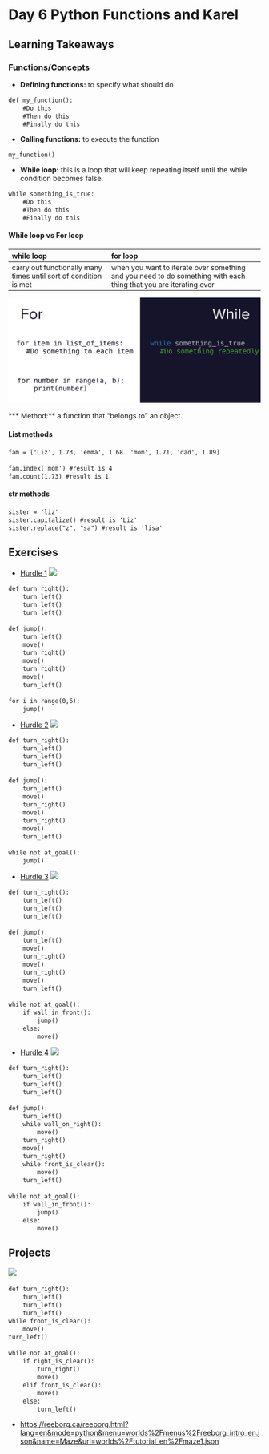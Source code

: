 # Day 6 Python Functions and Karel

## Learning Takeaways 
### Functions/Concepts 
* **Defining functions:** to specify what should do 
```
def my_function():
    #Do this
    #Then do this
    #Finally do this
```
* **Calling functions:** to execute the function
```
my_function()
```

* **While loop:** this is a loop that will keep repeating itself until the while condition becomes false.
```
while something_is_true:
    #Do this
    #Then do this
    #Finally do this
```
#### While loop vs For loop 
|while loop        |for loop        | 
| :------------- |:-------------| 
|carry out functionally many times until sort of condition is met     | when you want to iterate over something and you need to do something with each thing that you are iterating over | 

 ![](https://github.com/wuxinge/100-days-of-code/blob/eef10d39ba19cfe5f05a9b1454632d3a94847683/day%206/while%20loop%20vs%20for%20loop.png)

*** Method:** a function that “belongs to” an object. 
#### List methods 
```
fam = ['Liz', 1.73, 'emma', 1.68. 'mom', 1.71, 'dad', 1.89]

fam.index('mom') #result is 4
fam.count(1.73) #result is 1
```
#### str methods 
```
sister = 'liz'
sister.capitalize() #result is 'Liz'
sister.replace("z", "sa") #result is 'lisa'
```

## Exercises 
* [Hurdle 1](https://reeborg.ca/reeborg.html?lang=en&mode=python&menu=worlds%2Fmenus%2Freeborg_intro_en.json&name=Hurdle%201&url=worlds%2Ftutorial_en%2Fhurdle1.json)
![](hurdle1.gif)
```
def turn_right():
    turn_left()
    turn_left()
    turn_left()

def jump():
    turn_left()
    move()
    turn_right()
    move()
    turn_right()
    move()
    turn_left()
        
for i in range(0,6):
    jump()
```

* [Hurdle 2](https://reeborg.ca/reeborg.html?lang=en&mode=python&menu=worlds%2Fmenus%2Freeborg_intro_en.json&name=Hurdle%202&url=worlds%2Ftutorial_en%2Fhurdle2.json)
![](hurdle2.gif)
```
def turn_right():
    turn_left()
    turn_left()
    turn_left()

def jump():
    turn_left()
    move()
    turn_right()
    move()
    turn_right()
    move()
    turn_left()
        
while not at_goal():
    jump()
```
    
* [Hurdle 3](https://reeborg.ca/reeborg.html?lang=en&mode=python&menu=worlds%2Fmenus%2Freeborg_intro_en.json&name=Hurdle%203&url=worlds%2Ftutorial_en%2Fhurdle3.json)
![](hurdle3.gif)
```
def turn_right():
    turn_left()
    turn_left()
    turn_left()

def jump():
    turn_left()
    move()
    turn_right()
    move()
    turn_right()
    move()
    turn_left()
        
while not at_goal():
    if wall_in_front():
        jump()
    else:
        move()
```

* [Hurdle 4](https://reeborg.ca/reeborg.html?lang=en&mode=python&menu=worlds%2Fmenus%2Freeborg_intro_en.json&name=Hurdle%204&url=worlds%2Ftutorial_en%2Fhurdle4.json)
![](hurdle4.gif)
```
def turn_right():
    turn_left()
    turn_left()
    turn_left()

def jump():
    turn_left()
    while wall_on_right():
        move()
    turn_right()
    move()
    turn_right()
    while front_is_clear():
        move()
    turn_left()
        
while not at_goal():
    if wall_in_front():
        jump()
    else:
        move()
````

## Projects 
![](lost_in_maze.gif)
```
def turn_right():
    turn_left()
    turn_left()
    turn_left()
while front_is_clear():
    move()
turn_left()

while not at_goal():
    if right_is_clear():
        turn_right()
        move()
    elif front_is_clear():
        move()
    else:
        turn_left()
```
* https://reeborg.ca/reeborg.html?lang=en&mode=python&menu=worlds%2Fmenus%2Freeborg_intro_en.json&name=Maze&url=worlds%2Ftutorial_en%2Fmaze1.json

